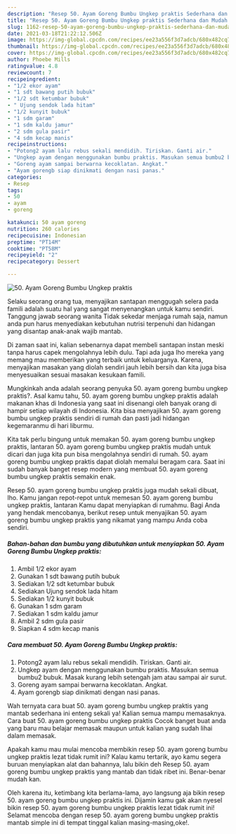 ```yaml
---
description: "Resep 50. Ayam Goreng Bumbu Ungkep praktis Sederhana dan Mudah Dibuat"
title: "Resep 50. Ayam Goreng Bumbu Ungkep praktis Sederhana dan Mudah Dibuat"
slug: 1162-resep-50-ayam-goreng-bumbu-ungkep-praktis-sederhana-dan-mudah-dibuat
date: 2021-03-18T21:22:12.506Z
image: https://img-global.cpcdn.com/recipes/ee23a556f3d7adcb/680x482cq70/50-ayam-goreng-bumbu-ungkep-praktis-foto-resep-utama.jpg
thumbnail: https://img-global.cpcdn.com/recipes/ee23a556f3d7adcb/680x482cq70/50-ayam-goreng-bumbu-ungkep-praktis-foto-resep-utama.jpg
cover: https://img-global.cpcdn.com/recipes/ee23a556f3d7adcb/680x482cq70/50-ayam-goreng-bumbu-ungkep-praktis-foto-resep-utama.jpg
author: Phoebe Mills
ratingvalue: 4.8
reviewcount: 7
recipeingredient:
- "1/2 ekor ayam"
- "1 sdt bawang putih bubuk"
- "1/2 sdt ketumbar bubuk"
- " Ujung sendok lada hitam"
- "1/2 kunyit bubuk"
- "1 sdm garam"
- "1 sdm kaldu jamur"
- "2 sdm gula pasir"
- "4 sdm kecap manis"
recipeinstructions:
- "Potong2 ayam lalu rebus sekali mendidih. Tiriskan. Ganti air."
- "Ungkep ayam dengan menggunakan bumbu praktis. Masukan semua bumbu2 bubuk. Masak kurang lebih setengah jam atau sampai air surut."
- "Goreng ayam sampai berwarna kecoklatan. Angkat."
- "Ayam gorengb siap dinikmati dengan nasi panas."
categories:
- Resep
tags:
- 50
- ayam
- goreng

katakunci: 50 ayam goreng 
nutrition: 260 calories
recipecuisine: Indonesian
preptime: "PT14M"
cooktime: "PT58M"
recipeyield: "2"
recipecategory: Dessert

---
```



![50. Ayam Goreng Bumbu Ungkep praktis](https://img-global.cpcdn.com/recipes/ee23a556f3d7adcb/680x482cq70/50-ayam-goreng-bumbu-ungkep-praktis-foto-resep-utama.jpg)

Selaku seorang orang tua, menyajikan santapan menggugah selera pada famili adalah suatu hal yang sangat menyenangkan untuk kamu sendiri. Tanggung jawab seorang  wanita Tidak sekedar menjaga rumah saja, namun anda pun harus menyediakan kebutuhan nutrisi terpenuhi dan hidangan yang disantap anak-anak wajib mantab.

Di zaman  saat ini, kalian sebenarnya dapat membeli santapan instan meski tanpa harus capek mengolahnya lebih dulu. Tapi ada juga lho mereka yang memang mau memberikan yang terbaik untuk keluarganya. Karena, menyajikan masakan yang diolah sendiri jauh lebih bersih dan kita juga bisa menyesuaikan sesuai masakan kesukaan famili. 



Mungkinkah anda adalah seorang penyuka 50. ayam goreng bumbu ungkep praktis?. Asal kamu tahu, 50. ayam goreng bumbu ungkep praktis adalah makanan khas di Indonesia yang saat ini disenangi oleh banyak orang di hampir setiap wilayah di Indonesia. Kita bisa menyajikan 50. ayam goreng bumbu ungkep praktis sendiri di rumah dan pasti jadi hidangan kegemaranmu di hari liburmu.

Kita tak perlu bingung untuk memakan 50. ayam goreng bumbu ungkep praktis, lantaran 50. ayam goreng bumbu ungkep praktis mudah untuk dicari dan juga kita pun bisa mengolahnya sendiri di rumah. 50. ayam goreng bumbu ungkep praktis dapat diolah memalui beragam cara. Saat ini sudah banyak banget resep modern yang membuat 50. ayam goreng bumbu ungkep praktis semakin enak.

Resep 50. ayam goreng bumbu ungkep praktis juga mudah sekali dibuat, lho. Kamu jangan repot-repot untuk memesan 50. ayam goreng bumbu ungkep praktis, lantaran Kamu dapat menyiapkan di rumahmu. Bagi Anda yang hendak mencobanya, berikut resep untuk menyajikan 50. ayam goreng bumbu ungkep praktis yang nikamat yang mampu Anda coba sendiri.

<!--inarticleads1-->

##### Bahan-bahan dan bumbu yang dibutuhkan untuk menyiapkan 50. Ayam Goreng Bumbu Ungkep praktis:

1. Ambil 1/2 ekor ayam
1. Gunakan 1 sdt bawang putih bubuk
1. Sediakan 1/2 sdt ketumbar bubuk
1. Sediakan  Ujung sendok lada hitam
1. Sediakan 1/2 kunyit bubuk
1. Gunakan 1 sdm garam
1. Sediakan 1 sdm kaldu jamur
1. Ambil 2 sdm gula pasir
1. Siapkan 4 sdm kecap manis




<!--inarticleads2-->

##### Cara membuat 50. Ayam Goreng Bumbu Ungkep praktis:

1. Potong2 ayam lalu rebus sekali mendidih. Tiriskan. Ganti air.
1. Ungkep ayam dengan menggunakan bumbu praktis. Masukan semua bumbu2 bubuk. Masak kurang lebih setengah jam atau sampai air surut.
1. Goreng ayam sampai berwarna kecoklatan. Angkat.
1. Ayam gorengb siap dinikmati dengan nasi panas.




Wah ternyata cara buat 50. ayam goreng bumbu ungkep praktis yang mantab sederhana ini enteng sekali ya! Kalian semua mampu memasaknya. Cara buat 50. ayam goreng bumbu ungkep praktis Cocok banget buat anda yang baru mau belajar memasak maupun untuk kalian yang sudah lihai dalam memasak.

Apakah kamu mau mulai mencoba membikin resep 50. ayam goreng bumbu ungkep praktis lezat tidak rumit ini? Kalau kamu tertarik, ayo kamu segera buruan menyiapkan alat dan bahannya, lalu bikin deh Resep 50. ayam goreng bumbu ungkep praktis yang mantab dan tidak ribet ini. Benar-benar mudah kan. 

Oleh karena itu, ketimbang kita berlama-lama, ayo langsung aja bikin resep 50. ayam goreng bumbu ungkep praktis ini. Dijamin kamu gak akan nyesel bikin resep 50. ayam goreng bumbu ungkep praktis lezat tidak rumit ini! Selamat mencoba dengan resep 50. ayam goreng bumbu ungkep praktis mantab simple ini di tempat tinggal kalian masing-masing,oke!.

